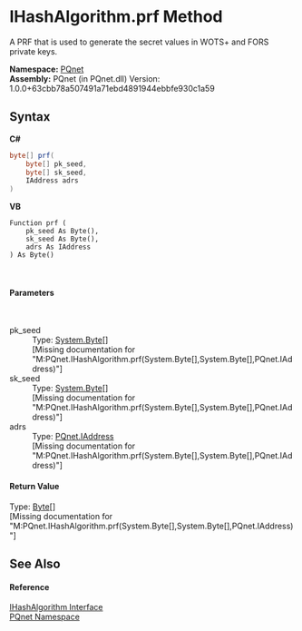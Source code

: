 # IHashAlgorithm.prf Method 
 

A PRF that is used to generate the secret values in WOTS+ and FORS private keys.

**Namespace:**&nbsp;<a href="fc4f881f-e121-9cf0-ed49-65bf6b5a005d">PQnet</a><br />**Assembly:**&nbsp;PQnet (in PQnet.dll) Version: 1.0.0+63cbb78a507491a71ebd4891944ebbfe930c1a59

## Syntax

**C#**<br />
``` C#
byte[] prf(
	byte[] pk_seed,
	byte[] sk_seed,
	IAddress adrs
)
```

**VB**<br />
``` VB
Function prf ( 
	pk_seed As Byte(),
	sk_seed As Byte(),
	adrs As IAddress
) As Byte()
```

<br />

#### Parameters
&nbsp;<dl><dt>pk_seed</dt><dd>Type: <a href="https://docs.microsoft.com/dotnet/api/system.byte" target="_blank" rel="noopener noreferrer">System.Byte</a>[]<br />\[Missing <param name="pk_seed"/> documentation for "M:PQnet.IHashAlgorithm.prf(System.Byte[],System.Byte[],PQnet.IAddress)"\]</dd><dt>sk_seed</dt><dd>Type: <a href="https://docs.microsoft.com/dotnet/api/system.byte" target="_blank" rel="noopener noreferrer">System.Byte</a>[]<br />\[Missing <param name="sk_seed"/> documentation for "M:PQnet.IHashAlgorithm.prf(System.Byte[],System.Byte[],PQnet.IAddress)"\]</dd><dt>adrs</dt><dd>Type: <a href="0d09dc6c-e06b-a49c-cc7d-919d9f4e2b9d">PQnet.IAddress</a><br />\[Missing <param name="adrs"/> documentation for "M:PQnet.IHashAlgorithm.prf(System.Byte[],System.Byte[],PQnet.IAddress)"\]</dd></dl>

#### Return Value
Type: <a href="https://docs.microsoft.com/dotnet/api/system.byte" target="_blank" rel="noopener noreferrer">Byte</a>[]<br />\[Missing <returns> documentation for "M:PQnet.IHashAlgorithm.prf(System.Byte[],System.Byte[],PQnet.IAddress)"\]

## See Also


#### Reference
<a href="45b4566a-4b38-408d-b3d5-8cfe474d173b">IHashAlgorithm Interface</a><br /><a href="fc4f881f-e121-9cf0-ed49-65bf6b5a005d">PQnet Namespace</a><br />